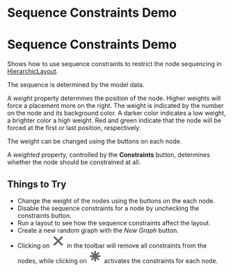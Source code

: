 <!--
 //////////////////////////////////////////////////////////////////////////////
 // @license
 // This file is part of yFiles for HTML 2.6.0.4.
 // Use is subject to license terms.
 //
 // Copyright (c) 2000-2024 by yWorks GmbH, Vor dem Kreuzberg 28,
 // 72070 Tuebingen, Germany. All rights reserved.
 //
 //////////////////////////////////////////////////////////////////////////////
-->
# Sequence Constraints Demo

# Sequence Constraints Demo

Shows how to use sequence constraints to restrict the node sequencing in [HierarchicLayout](https://docs.yworks.com/yfileshtml/#/api/HierarchicLayout).

The sequence is determined by the model data.

A _weight_ property determines the position of the node. Higher weights will force a placement more on the right. The weight is indicated by the number on the node and its background color. A darker color indicates a low weight, a brighter color a high weight. Red and green indicate that the node will be forced at the first or last position, respectively.

The weight can be changed using the buttons on each node.

A _weighted_ property, controlled by the **Constraints** button, determines whether the node should be constrained at all.

## Things to Try

- Change the weight of the nodes using the buttons on the each node.
- Disable the sequence constraints for a node by unchecking the constraints button.
- Run a layout to see how the sequence constraints affect the layout.
- Create a new random graph with the _New Graph_ button.
- Clicking on ![](../../resources/icons/delete2-16.svg) in the toolbar will remove all constraints from the nodes, while clicking on ![](../../resources/icons/star-16.svg) activates the constraints for each node.
